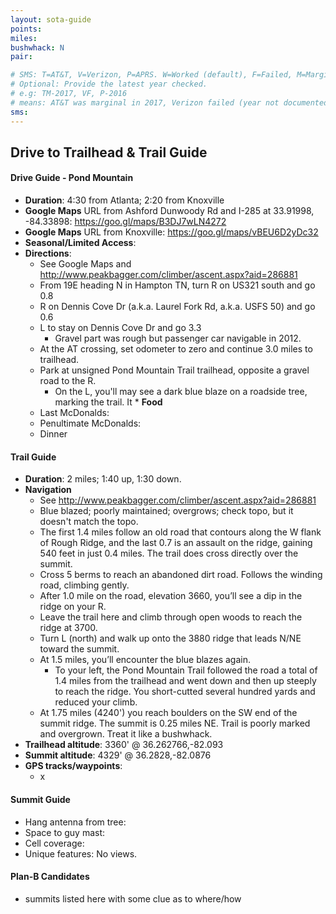 ```yaml
---
layout: sota-guide
points: 
miles: 
bushwhack: N
pair: 

# SMS: T=AT&T, V=Verizon, P=APRS. W=Worked (default), F=Failed, M=Marginal (some failed).
# Optional: Provide the latest year checked.
# e.g: TM-2017, VF, P-2016
# means: AT&T was marginal in 2017, Verizon failed (year not documented), APRS worked in 2016.
sms: 
---
```

Drive to Trailhead & Trail Guide
--------------------------------------------------------
#### Drive Guide - Pond Mountain

* **Duration**: 4:30 from Atlanta; 2:20 from Knoxville
* **Google Maps** URL from Ashford Dunwoody Rd and I-285 at 33.91998, -84.33898: https://goo.gl/maps/B3DJ7wLN4272
* **Google Maps** URL from Knoxville: https://goo.gl/maps/vBEU6D2yDc32
* **Seasonal/Limited Access**:
* **Directions**:
    * See Google Maps and http://www.peakbagger.com/climber/ascent.aspx?aid=286881
    * From 19E heading N in Hampton TN, turn R on US321 south and go 0.8
    * R on Dennis Cove Dr (a.k.a. Laurel Fork Rd, a.k.a. USFS 50) and go 0.6
    * L to stay on Dennis Cove Dr and go 3.3
        * Gravel part was rough but passenger car navigable in 2012.
    * At the AT crossing, set odometer to zero and continue 3.0 miles to trailhead.
    * Park at unsigned Pond Mountain Trail trailhead, opposite a gravel road to the R. 
        * On the L, you'll may see a dark blue blaze on a roadside tree, marking the trail. It * **Food**
    * Last McDonalds: 
    * Penultimate McDonalds: 
    * Dinner

#### Trail Guide

* **Duration**: 2 miles; 1:40 up, 1:30 down.
* **Navigation**
    * See http://www.peakbagger.com/climber/ascent.aspx?aid=286881
    * Blue blazed; poorly maintained; overgrows; check topo, but it doesn't match the topo.
    * The first 1.4 miles follow an old road that contours along the W flank of Rough Ridge, and the last 0.7 is an assault on the ridge, gaining 540 feet in just 0.4 miles. The trail does cross directly over the summit.
    * Cross 5 berms to reach an abandoned dirt road. Follows the winding road, climbing gently. 
    * After 1.0 mile on the road, elevation 3660, you’ll see a dip in the ridge on your R. 
    * Leave the trail here and climb through open woods to reach the ridge at 3700. 
    * Turn L (north) and walk up onto the 3880 ridge that leads N/NE toward the summit.
    * At 1.5 miles, you’ll encounter the blue blazes again. 
        * To your left, the Pond Mountain Trail followed the road a total of 1.4 miles from the trailhead and went down and then up steeply to reach the ridge. You short-cutted several hundred yards and reduced your climb.
    * At 1.75 miles (4240') you reach boulders on the SW end of the summit ridge. The summit is 0.25 miles NE. Trail is poorly marked and overgrown.  Treat it like a bushwhack. 
* **Trailhead altitude**: 3360' @ 36.262766,-82.093
* **Summit altitude**: 4329' @ 36.2828,-82.0876
* **GPS tracks/waypoints**:
    * x

#### Summit Guide

* Hang antenna from tree:
* Space to guy mast:
* Cell coverage:
* Unique features: No views.

#### Plan-B Candidates

* summits listed here with some clue as to where/how
